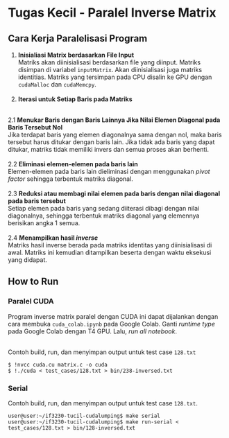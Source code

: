 # Tugas Kecil - Paralel Inverse Matrix

## Cara Kerja Paralelisasi Program
1. <b>Inisialiasi Matrix berdasarkan File Input</b>
<br>Matriks akan diinisialisasi berdasarkan file yang diinput. Matriks disimpan di variabel `inputMatrix`. Akan diinisialisasi juga matriks identitias. Matriks yang tersimpan pada CPU disalin ke GPU dengan `cudaMalloc` dan `cudaMemcpy`.
<br><br>
2. <b>Iterasi untuk Setiap Baris pada Matriks</b>
<br>
2.1 <b>Menukar Baris dengan Baris Lainnya Jika Nilai Elemen Diagonal pada Baris Tersebut Nol</b>
<br> Jika terdapat baris yang elemen diagonalnya sama dengan nol, maka baris tersebut harus ditukar dengan baris lain. Jika tidak ada baris yang dapat ditukar, matriks tidak memiliki invers dan semua proses akan berhenti.
<br><br>
2.2 <b>Eliminasi elemen-elemen pada baris lain </b>
<br> Elemen-elemen pada baris lain dieliminasi dengan menggunakan <i>pivot factor</i> sehingga terbentuk matriks diagonal.
<br><br>
2.3 <b>Reduksi atau membagi nilai elemen pada baris dengan nilai diagonal pada baris tersebut</b>
<br> Setiap elemen pada baris yang sedang diiterasi dibagi dengan nilai diagonalnya, sehingga terbentuk matriks diagonal yang elemennya berisikan angka 1 semua.
<br><br>
2.4 <b>Menampilkan hasil <i>inverse</i></b>
<br>Matriks hasil inverse berada pada matriks identitas yang diinisialisasi di awal. Matriks ini kemudian ditampilkan beserta dengan waktu eksekusi yang didapat.

## How to Run
### Paralel CUDA
Program inverse matrix paralel dengan CUDA ini dapat dijalankan dengan cara membuka `cuda_colab.ipynb` pada Google Colab. Ganti <i>runtime type</i> pada Google Colab dengan T4 GPU. Lalu, <i>run all notebook</i>.

<br> Contoh build, run, dan menyimpan output untuk test case `128.txt`

```console
$ !nvcc cuda.cu matrix.c -o cuda
$ !./cuda < test_cases/128.txt > bin/238-inversed.txt
```

### Serial

Contoh build, run, dan menyimpan output untuk test case `128.txt`.

```console
user@user:~/if3230-tucil-cudalumping$ make serial
user@user:~/if3230-tucil-cudalumping$ make run-serial < test_cases/128.txt > bin/128-inversed.txt
```